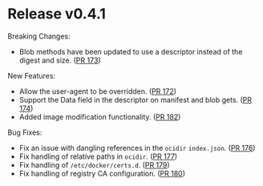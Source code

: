 # Release v0.4.1

Breaking Changes:

- Blob methods have been updated to use a descriptor instead of the digest and size.
  ([PR 173][pr-173])

New Features:

- Allow the user-agent to be overridden.
  ([PR 172][pr-172])
- Support the Data field in the descriptor on manifest and blob gets.
  ([PR 174][pr-174])
- Added image modification functionality.
  ([PR 182][pr-182])

Bug Fixes:

- Fix an issue with dangling references in the `ocidir` `index.json`.
  ([PR 176][pr-176])
- Fix handling of relative paths in `ocidir`.
  ([PR 177][pr-177])
- Fix handling of `/etc/docker/certs.d`.
  ([PR 179][pr-179])
- Fix handling of registry CA configuration.
  ([PR 180][pr-180])

[pr-172]: https://github.com/regclient/regclient/pull/172
[pr-173]: https://github.com/regclient/regclient/pull/173
[pr-174]: https://github.com/regclient/regclient/pull/174
[pr-176]: https://github.com/regclient/regclient/pull/176
[pr-177]: https://github.com/regclient/regclient/pull/177
[pr-179]: https://github.com/regclient/regclient/pull/179
[pr-180]: https://github.com/regclient/regclient/pull/180
[pr-182]: https://github.com/regclient/regclient/pull/182
